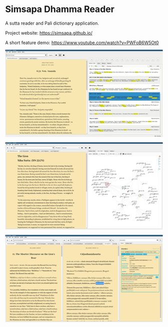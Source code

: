 # Simsapa Dhamma Reader

A sutta reader and Pali dictionary application.

Project website: <https://simsapa.github.io/>

A short feature demo: <https://www.youtube.com/watch?v=PWFoB6W5Ot0>

![Sutta Search](docs/images/sutta-search-screenshot.jpg)

![Sutta Links](docs/images/sutta-links-screenshot.jpg)

![Sutta Study](docs/images/sutta-study-screenshot.png)

